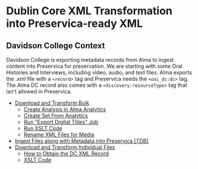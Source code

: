 # Dublin Core XML Transformation into Preservica-ready XML

## Davidson College Context

Davidson College is exporting metadata records from Alma to ingest content into Preservica for preservation. We are starting with some Oral Histories and Interviews, including video, audio, and text files. Alma exports the .xml file with a `<record>` tag and Preservica needs the `<oai_dc:dc>` tag. The Alma DC record also comes with a `<discovery:resourceType>` tag that isn't allowed in Preservica.

* [Download and Transform Bulk](XML-Transformation-XSLT.md#download-and-transform-bulk)
  * [Create Analysis in Alma Analytics](XML-Transformation-XSLT.md#create-analysis-in-alma-analytics)
  * [Create Set From Analytics](XML-Transformation-XSLT.md#create-set-from-analytics)
  * [Run "Export Digital Titles" Job](XML-Transformation-XSLT.md#run-export-digital-titles-job)
  * [Run XSLT Code](XML-Transformation-XSLT.md#run-xslt-code)
  * [Rename XML Files for Media](XML-Transformation-XSLT.md#rename-xml-files-for-media)
* [Ingest Files along with Metadata into Preservica \[TDB\]](XML-Transformation-XSLT.md#ingest-files-along-with-metadata-into-preservica-tdb)
* [Download and Transform Individual Files](XML-Transformation-XSLT.md#download-and-transform-individual-files)
  * [How to Obtain the DC XML Record](XML-Transformation-XSLT.md#how-to-obtain-the-dc-xml-record)
  * [XSLT Code](XML-Transformation-XSLT.md#xslt-code)

###

###

